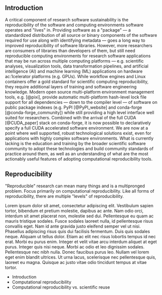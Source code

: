## Introduction

A critical component of research software sustainability is the reproducibility of the software and computing environments software operates and "lives" in.
Providing software as a "package" &mdash; a standardized distribution of all source or binary components of the software required for use along with identifying metadata &mdash; goes a long way to improved reproducibility of software libraries.
However, more researchers are consumers of libraries than developers of them, but still need reproducible computing environments for research software applications that may be run across multiple computing platforms &mdash; e.g. scientific analyses, visualization tools, data transformation pipelines, and artificial intelligence (AI) and machine learning (ML) applications on hardware ac:1celerator platforms (e.g. GPUs).
While workflow engines and Linux containers offer a gold standard for scientific computing reproducibility, they require additional layers of training and software engineering knowledge.
Modern open source multi-platform environment management tools, e.g. [@pixi], provide automatic multi-platform hash-level lock file support for all dependencies &mdash; down to the compiler level &mdash; of software on public package indexes (e.g. PyPI [@PyPI_website] and conda-forge [@conda-forge_community]) while still providing a high level interface well suited for researchers.
Combined with the arrival of the full CUDA [@CUDA_paper] stack on conda-forge, it is now possible to declaratively specify a full CUDA accelerated software environment.
We are now at a point where well supported, robust technological solutions exist, even for applications with highly complex software environments.
What is currently lacking is the education and training by the broader scientific software community to adopt these technologies and build community standards of practice around them, as well as an understanding of what are the most actionably useful features of adopting computational reproducibility tools.

## Reproducibility

"Reproducible" research can mean many things and is a multipronged problem.
Focus primarily on computational reproducibility.
Like all forms of reproducibility, there are multiple "levels" of reproducibility.

Lorem ipsum dolor sit amet, consectetur adipiscing elit. Vestibulum sapien
tortor, bibendum et pretium molestie, dapibus ac ante. Nam odio orci, interdum
sit amet placerat non, molestie sed dui. Pellentesque eu quam ac mauris
tristique sodales. Fusce sodales laoreet nulla, id pellentesque risus convallis
eget. Nam id ante gravida justo eleifend semper vel ut nisi. Phasellus
adipiscing risus quis dui facilisis fermentum. Duis quis sodales neque. Aliquam
ut tellus dolor. Etiam ac elit nec risus lobortis tempus id nec erat. Morbi eu
purus enim. Integer et velit vitae arcu interdum aliquet at eget purus. Integer
quis nisi neque. Morbi ac odio et leo dignissim sodales. Pellentesque nec nibh
nulla. Donec faucibus purus leo. Nullam vel lorem eget enim blandit ultrices.
Ut urna lacus, scelerisque nec pellentesque quis, laoreet eu magna. Quisque ac
justo vitae odio tincidunt tempus at vitae tortor.

* Introduction
* Computational reproducibility
* Computational reproducibility vs. scientific reuse
